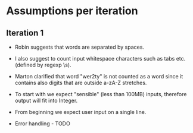 # Assumptions per iteration

## Iteration 1
- Robin suggests that words are separated by spaces.
- I also suggest to count input whitespace characters such as tabs etc. (defined by regexp \s).
- Marton clarified that word "wer2ty" is not counted as a word since it contains also digits that are outside a-zA-Z stretches.
- To start with we expect "sensible" (less than 100MB) inputs, therefore output will fit into Integer.
- From beginning we expect user input on a single line.

- Error handling - TODO


